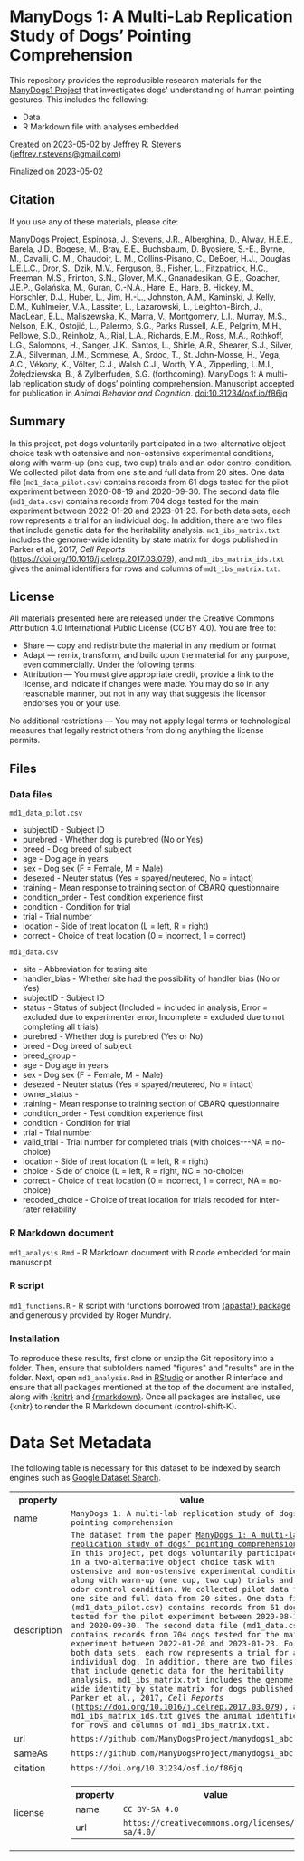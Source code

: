 # ManyDogs 1: A Multi-Lab Replication Study of Dogs’ Pointing Comprehension

This repository provides the reproducible research materials for the [ManyDogs1 Project](http://manydogs.org) that investigates dogs' understanding of human pointing gestures. This includes the following:

-   Data
-   R Markdown file with analyses embedded

Created on 2023-05-02 by Jeffrey R. Stevens (<jeffrey.r.stevens@gmail.com>)

Finalized on 2023-05-02


## Citation

If you use any of these materials, please cite:

ManyDogs Project, Espinosa, J., Stevens, J.R., Alberghina, D., Alway, H.E.E., Barela, J.D., Bogese, M., Bray, E.E., Buchsbaum, D. Byosiere, S.-E., Byrne, M., Cavalli, C. M., Chaudoir, L. M., Collins-Pisano, C., DeBoer, H.J., Douglas L.E.L.C., Dror, S., Dzik, M.V., Ferguson, B., Fisher, L., Fitzpatrick, H.C., Freeman, M.S., Frinton, S.N., Glover, M.K., Gnanadesikan, G.E., Goacher, J.E.P., Golańska, M., Guran, C.-N.A., Hare, E., Hare, B. Hickey, M., Horschler, D.J., Huber, L., Jim, H.-L., Johnston, A.M., Kaminski, J. Kelly, D.M., Kuhlmeier, V.A., Lassiter, L., Lazarowski, L., Leighton-Birch, J., MacLean, E.L., Maliszewska, K., Marra, V., Montgomery, L.I., Murray, M.S., Nelson, E.K., Ostojić, L., Palermo, S.G., Parks Russell, A.E., Pelgrim, M.H., Pellowe, S.D., Reinholz, A., Rial, L.A., Richards, E.M., Ross, M.A., Rothkoff, L.G., Salomons, H., Sanger, J.K., Santos, L., Shirle, A.R., Shearer, S.J., Silver, Z.A., Silverman, J.M., Sommese, A., Srdoc, T., St. John-Mosse, H., Vega, A.C., Vékony, K., Völter, C.J., Walsh C.J., Worth, Y.A., Zipperling, L.M.I., Żołędziewska, B., & Zylberfuden, S.G. (forthcoming). ManyDogs 1: A multi-lab replication study of dogs’ pointing comprehension. Manuscript accepted for publication in _Animal Behavior and Cognition_. [doi:10.31234/osf.io/f86jq](https://doi.org/10.31234/osf.io/f86jq)


## Summary

In this project, pet dogs voluntarily participated in a two-alternative object choice task with ostensive and non-ostensive experimental conditions, along with warm-up (one cup, two cup) trials and an odor control condition. We collected pilot data from one site and full data from 20 sites. One data file (`md1_data_pilot.csv`) contains records from 61 dogs tested for the pilot experiment between 2020-08-19 and 2020-09-30. The second data file (`md1_data.csv`) contains records from 704 dogs tested for the main experiment between 2022-01-20 and 2023-01-23. For both data sets, each row represents a trial for an individual dog. In addition, there are two files that include genetic data for the heritability analysis. `md1_ibs_matrix.txt` includes the genome-wide identity by state matrix for dogs published in Parker et al., 2017, _Cell Reports_ (<https://doi.org/10.1016/j.celrep.2017.03.079>), and `md1_ibs_matrix_ids.txt` gives the animal identifiers for rows and columns of `md1_ibs_matrix.txt`.


## License

All materials presented here are released under the Creative Commons Attribution 4.0 International Public License (CC BY 4.0). You are free to:

-   Share — copy and redistribute the material in any medium or format
-   Adapt — remix, transform, and build upon the material for any
    purpose, even commercially. Under the following terms:
-   Attribution — You must give appropriate credit, provide a link to the license, and indicate if changes were made. You may do so in any reasonable manner, but not in any way that suggests the licensor endorses you or your use.

No additional restrictions — You may not apply legal terms or technological measures that legally restrict others from doing anything the license permits.


## Files

### Data files

`md1_data_pilot.csv`

* subjectID - Subject ID
* purebred - Whether dog is purebred (No or Yes)
* breed - Dog breed of subject
* age - Dog age in years
* sex - Dog sex (F = Female, M = Male)
* desexed - Neuter status (Yes = spayed/neutered, No = intact)
* training - Mean response to training section of CBARQ questionnaire
* condition_order - Test condition experience first
* condition - Condition for trial
* trial - Trial number
* location - Side of treat location (L = left, R = right)
* correct - Choice of treat location (0 = incorrect, 1 = correct)

`md1_data.csv`

* site - Abbreviation for testing site
* handler_bias - Whether site had the possibility of handler bias (No or Yes)
* subjectID - Subject ID
* status - Status of subject (Included = included in analysis, Error = excluded due to experimenter error, Incomplete = excluded due to not completing all trials)
* purebred - Whether dog is purebred (Yes or No)
* breed - Dog breed of subject
* breed_group - 
* age - Dog age in years
* sex - Dog sex (F = Female, M = Male)
* desexed - Neuter status (Yes = spayed/neutered, No = intact)
* owner_status - 
* training - Mean response to training section of CBARQ questionnaire
* condition_order - Test condition experience first
* condition - Condition for trial
* trial - Trial number
* valid_trial - Trial number for completed trials (with choices---NA = no-choice)
* location - Side of treat location (L = left, R = right)
* choice - Side of choice (L = left, R = right, NC = no-choice)
* correct - Choice of treat location (0 = incorrect, 1 = correct, NA = no-choice)
* recoded_choice - Choice of treat location for trials recoded for inter-rater reliability


### R Markdown document

`md1_analysis.Rmd` - R Markdown document with R code embedded for main manuscript


### R script

`md1_functions.R` - R script with functions borrowed from [{apastat} package](https://github.com/JeffreyRStevens/apastat) and generously provided by Roger Mundry.


### Installation

To reproduce these results, first clone or unzip the Git repository into a folder. Then, ensure that subfolders named "figures" and "results" are in the folder. Next, open `md1_analysis.Rmd` in [RStudio](https://rstudio.com) or another R interface and ensure that all packages mentioned at the top of the document are installed, along with [{knitr}](https://yihui.org/knitr/) and [{rmarkdown}](https://rmarkdown.rstudio.com/). Once all packages are installed, use {knitr} to render the R Markdown document (control-shift-K).


# Data Set Metadata

The following table is necessary for this dataset to be indexed by search
engines such as <a href="https://g.co/datasetsearch">Google Dataset Search</a>.
<div itemscope itemtype="http://schema.org/Dataset">
<table>
<tr>
<th>property</th>
<th>value</th>
</tr>
<tr>
<td>name</td>
<td><code itemprop="name">ManyDogs 1: A multi-lab replication study of dogs’ pointing comprehension</code></td>
</tr>
<tr>
<td>description</td>
<td><code itemprop="description">The dataset from the paper <a href="https://doi.org/10.31234/osf.io/f86jq">ManyDogs 1: A multi-lab replication study of dogs’ pointing comprehension</a>. In this project, pet dogs voluntarily participated in a two-alternative object choice task with ostensive and non-ostensive experimental conditions, along with warm-up (one cup, two cup) trials and an odor control condition. We collected pilot data from one site and full data from 20 sites. One data file (md1_data_pilot.csv) contains records from 61 dogs tested for the pilot experiment between 2020-08-19 and 2020-09-30. The second data file (md1_data.csv) contains records from 704 dogs tested for the main experiment between 2022-01-20 and 2023-01-23. For both data sets, each row represents a trial for an individual dog. In addition, there are two files that include genetic data for the heritability analysis. md1_ibs_matrix.txt includes the genome-wide identity by state matrix for dogs published in Parker et al., 2017, <i>Cell Reports</i> (<a href="https://doi.org/10.1016/j.celrep.2017.03.079">https://doi.org/10.1016/j.celrep.2017.03.079</a>), and md1_ibs_matrix_ids.txt gives the animal identifiers for rows and columns of md1_ibs_matrix.txt.</code></td>
</tr>
</tr>
<tr>
<td>url</td>
<td><code itemprop="url">https://github.com/ManyDogsProject/manydogs1_abc</code></td>
</tr>
<tr>
<td>sameAs</td>
<td><code itemprop="sameAs">https://github.com/ManyDogsProject/manydogs1_abc</code></td>
</tr>
<tr>
<td>citation</td>
<td><code itemprop="citation">https://doi.org/10.31234/osf.io/f86jq</code></td>
</tr>
<tr>
<td>license</td>
<td>
<div itemscope itemtype="http://schema.org/CreativeWork" itemprop="license">
<table>
<tr>
<th>property</th>
<th>value</th>
</tr>
<tr>
<td>name</td>
<td><code itemprop="name">CC BY-SA 4.0</code></td>
</tr>
<tr>
<td>url</td>
<td><code itemprop="url">https://creativecommons.org/licenses/by-sa/4.0/</code></td>
</tr>
</table>
</div>
</td>
</tr>
</table>
</div>